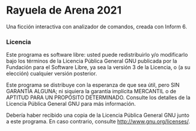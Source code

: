 # Rayuela de Arena 2021

Una ficción interactiva con analizador de comandos, creada con Inform 6.


### Licencia

Este programa es software libre: usted puede redistribuirlo y/o modificarlo bajo los términos de la Licencia Pública General GNU publicada por la Fundación para el Software Libre, ya sea la versión 3 de la Licencia, o (a su elección) cualquier versión posterior.

Este programa se distribuye con la esperanza de que sea útil, pero SIN GARANTÍA ALGUNA; ni siquiera la garantía implícita MERCANTIL o de APTITUD PARA UN PROPÓSITO DETERMINADO. Consulte los detalles de la Licencia Pública General GNU para más información.

Debería haber recibido una copia de la Licencia Pública General GNU junto a este programa. En caso contrario, consulte <http://www.gnu.org/licenses/>.
